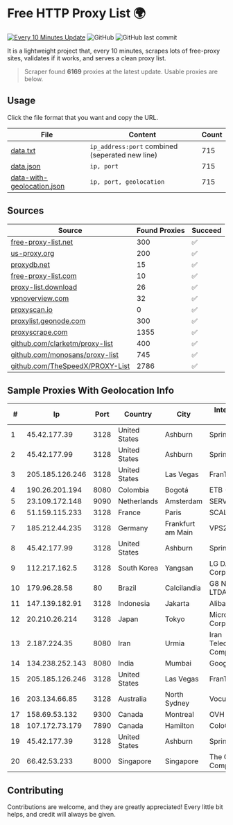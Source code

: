 
# Free HTTP Proxy List 🌍

[![Every 10 Minutes Update](https://github.com/mertguvencli/http-proxy-list/actions/workflows/main.yml/badge.svg?branch=main)](https://github.com/mertguvencli/http-proxy-list/actions/workflows/main.yml)
![GitHub](https://img.shields.io/github/license/mertguvencli/http-proxy-list)
![GitHub last commit](https://img.shields.io/github/last-commit/mertguvencli/http-proxy-list)

It is a lightweight project that, every 10 minutes, scrapes lots of free-proxy sites, validates if it works, and serves a clean proxy list.


> Scraper found **6169** proxies at the latest update. Usable proxies are below.

## Usage

Click the file format that you want and copy the URL.


|File|Content|Count|
|----|-------|-----|
|[data.txt](https://raw.githubusercontent.com/mertguvencli/http-proxy-list/main/proxy-list/data.txt)|`ip_address:port` combined (seperated new line)|715|
|[data.json](https://raw.githubusercontent.com/mertguvencli/http-proxy-list/main/proxy-list/data.json)|`ip, port`|715|
|[data-with-geolocation.json](https://raw.githubusercontent.com/mertguvencli/http-proxy-list/main/proxy-list/data-with-geolocation.json)|`ip, port, geolocation`|715|

## Sources

|Source|Found Proxies|Succeed|
|------|-------------|-------|
|[free-proxy-list.net](https://free-proxy-list.net)|300|✅|
|[us-proxy.org](https://www.us-proxy.org)|200|✅|
|[proxydb.net](http://proxydb.net)|15|✅|
|[free-proxy-list.com](https://free-proxy-list.com/?page=&port=&type%5B%5D=http&type%5B%5D=https&up_time=0&search=Search)|10|✅|
|[proxy-list.download](https://www.proxy-list.download/HTTP)|26|✅|
|[vpnoverview.com](https://vpnoverview.com/privacy/anonymous-browsing/free-proxy-servers)|32|✅|
|[proxyscan.io](https://www.proxyscan.io)|0|✅|
|[proxylist.geonode.com](https://proxylist.geonode.com/api/proxy-list?limit=300&page=1&sort_by=lastChecked&sort_type=desc&protocols=http,https)|300|✅|
|[proxyscrape.com](https://api.proxyscrape.com/v2/?request=displayproxies&protocol=http&timeout=10000&country=all&ssl=all&anonymity=all)|1355|✅|
|[github.com/clarketm/proxy-list](https://raw.githubusercontent.com/clarketm/proxy-list/master/proxy-list-raw.txt)|400|✅|
|[github.com/monosans/proxy-list](https://raw.githubusercontent.com/monosans/proxy-list/main/proxies/http.txt)|745|✅|
|[github.com/TheSpeedX/PROXY-List](https://raw.githubusercontent.com/TheSpeedX/PROXY-List/master/http.txt)|2786|✅|


## Sample Proxies With Geolocation Info

|#|Ip|Port|Country|City|Internet Service Provider|
|-|--|----|-------|----|-------------------------|
|1|45.42.177.39|3128|United States|Ashburn|Sprint|
|2|45.42.177.99|3128|United States|Ashburn|Sprint|
|3|205.185.126.246|3128|United States|Las Vegas|FranTech Solutions|
|4|190.26.201.194|8080|Colombia|Bogotá|ETB - Colombia|
|5|23.109.172.148|9090|Netherlands|Amsterdam|SERVERS-COM|
|6|51.159.115.233|3128|France|Paris|SCALEWAY|
|7|185.212.44.235|3128|Germany|Frankfurt am Main|VPS2day.com|
|8|45.42.177.99|3128|United States|Ashburn|Sprint|
|9|112.217.162.5|3128|South Korea|Yangsan|LG DACOM Corporation|
|10|179.96.28.58|80|Brazil|Calcilandia|G8 NETWORKS LTDA|
|11|147.139.182.91|3128|Indonesia|Jakarta|Alibaba.com LLC|
|12|20.210.26.214|3128|Japan|Tokyo|Microsoft Corporation|
|13|2.187.224.35|8080|Iran|Urmia|Iran Telecommunication Company PJS|
|14|134.238.252.143|8080|India|Mumbai|Google LLC|
|15|205.185.126.246|3128|United States|Las Vegas|FranTech Solutions|
|16|203.134.66.85|3128|Australia|North Sydney|Vocus PTY LTD|
|17|158.69.53.132|9300|Canada|Montreal|OVH SAS|
|18|107.172.73.179|7890|Canada|Hamilton|ColoCrossing|
|19|45.42.177.39|3128|United States|Ashburn|Sprint|
|20|66.42.53.233|8000|Singapore|Singapore|The Constant Company|



## Contributing

Contributions are welcome, and they are greatly appreciated! Every
little bit helps, and credit will always be given.


